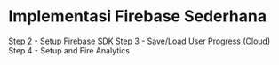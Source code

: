 # Implementasi Firebase Sederhana
Step 2 - Setup Firebase SDK
Step 3 - Save/Load User Progress (Cloud)
Step 4 - Setup and Fire Analytics
